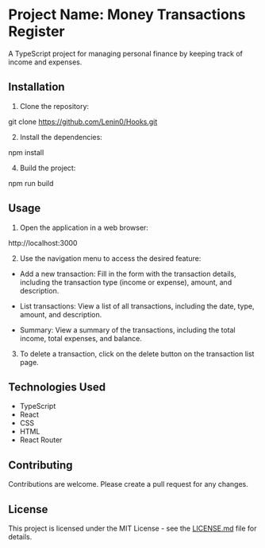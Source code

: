 # Project Name: Money Transactions Register

A TypeScript project for managing personal finance by keeping track of income and expenses.

## Installation

1. Clone the repository:

git clone https://github.com/Lenin0/Hooks.git


2. Install the dependencies:

npm install


4. Build the project:

npm run build


## Usage

1. Open the application in a web browser:

http://localhost:3000


2. Use the navigation menu to access the desired feature:

- Add a new transaction: Fill in the form with the transaction details, including the transaction type (income or expense), amount, and description.

- List transactions: View a list of all transactions, including the date, type, amount, and description.

- Summary: View a summary of the transactions, including the total income, total expenses, and balance.

3. To delete a transaction, click on the delete button on the transaction list page.

## Technologies Used

- TypeScript
- React
- CSS
- HTML
- React Router

## Contributing

Contributions are welcome. Please create a pull request for any changes.

## License

This project is licensed under the MIT License - see the [LICENSE.md](LICENSE.md) file for details.
